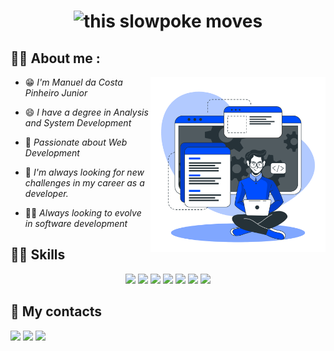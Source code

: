 

   
<h1 align="center" ><img src="https://www.wingstechsolutions.com/wp-content/uploads/2022/03/full-stack-development.gif" alt="this slowpoke moves"  width="950" height="360" /></h1>

## 👨‍💼 About me :

<img align="right" src="https://github.com/FernandoNandoz/FernandoNandoz/blob/main/image/illustration2.png" width="280"/>

 - 😁 *I'm Manuel da Costa Pinheiro Junior* 

 - 😄 *I have a degree in Analysis and System Development* 
 
 - 💙 *Passionate about Web Development* 
 
 - 💼 *I'm always looking for new challenges in my career as a developer.*
   
 - 👨‍💻 *Always looking to evolve in software development* 


## 🧙‍♂️ Skills
<div align="center">
 <img src="https://media4.giphy.com/media/v1.Y2lkPTc5MGI3NjExdW51eXU2bjV3anB1M2djYnAwY3J0YTMwcHE2a3hjZjk5ZTg5ZWg1aiZlcD12MV9pbnRlcm5hbF9naWZfYnlfaWQmY3Q9cw/XAxylRMCdpbEWUAvr8/giphy.gif" width="100">
 <img src="https://media0.giphy.com/media/v1.Y2lkPTc5MGI3NjExOHF6ZDB3b2I2MHNqbzFkMXplamU0N2hicTVsaXRsZnJucjk1NHE1ciZlcD12MV9pbnRlcm5hbF9naWZfYnlfaWQmY3Q9cw/fsEaZldNC8A1PJ3mwp/giphy.gif" width="100">
 <img src="https://media3.giphy.com/media/ln7z2eWriiQAllfVcn/200w.webp" width="100">
 <img src="https://media3.giphy.com/media/v1.Y2lkPTc5MGI3NjExbmUxNTNuNjAxM2hka3ZuMmthdnFtM3p6d3VtcWhldGoyYnF0a2ljcyZlcD12MV9pbnRlcm5hbF9naWZfYnlfaWQmY3Q9cw/kdFc8fubgS31b8DsVu/giphy.gif" width="100">
 <img src="https://i.giphy.com/media/eNAsjO55tPbgaor7ma/200w.webp" width="100">      
 <img src="https://i.giphy.com/media/KzJkzjggfGN5Py6nkT/200.webp" width="100">      
 <img src="https://i.giphy.com/media/IdyAQJVN2kVPNUrojM/200.webp" width="100">
</div>


## :speech_balloon: My contacts

<div align="left">
<a href="https://github.com/ManuelPinheiroJunior"><img src="https://img.shields.io/badge/-Github-%23333?style=for-the-badge&logo=github&logoColor=white" target="_blank"></a>  
<a href = "mcpjunior35@gmail.com"><img src="https://img.shields.io/badge/-Gmail-%23333?style=for-the-badge&logo=gmail&logoColor=white" target="_blank"></a>
<a href="https://www.linkedin.com/in/manuel-junior-0b4905201/" target="_blank"><img src="https://img.shields.io/badge/-LinkedIn-%230077B5?style=for-the-badge&logo=linkedin&logoColor=white" target="_blank"></a> 
</div>
 
#

